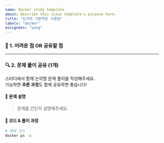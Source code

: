 ```yaml
---
name: docker study template
about: Describe this issue template's purpose here.
title: "도커의 기본적인 사용법"
labels: "docker"
assignees: "yang"
---
```


### 🚀 1. 어려운 점 OR 공유할 점

---

### 🔍 2. 문제 풀이 공유 (1개)

스터디에서 함께 논의할 문제 풀이를 작성해주세요.  
가능하면 **추론 과정**도 함께 공유하면 좋습니다!

#### **📌 문제 설명**

> 문제를 간단히 설명해주세요.

#### **📌 코드 & 풀이 과정**

```bash
# 예제 코드
docker ps -a
```
